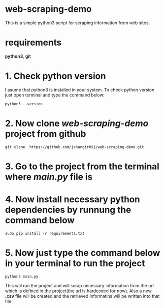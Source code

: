 # web-scraping-demo
This is a simple python3 script for scraping information
from web sites.

# requirements
**python3**, 
**git**

# 1. Check python version
I asume that python3 is installed in your system.
To check python version just open terminal and type the command below:
    
    python3 --version
# 2. Now clone ***web-scraping-demo*** project from github
    git clone  https://github.com/jahangir091/web-scraping-demo.git
# 3. Go to the project from the terminal where ***main.py*** file is
# 4. Now install necessary python dependencies by runnung the command below
    sudo pip install -r requirements.txt
# 5. Now just type the command below in your terminal to run the project
    python3 main.py
    
This will run the project and will scrap necessary information from the url which is 
defined in the project(the url is hardcoded for now).
Also a new **.csv** file will be created and the retrieved informatins will be
written into that file.